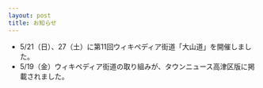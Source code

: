 ```yaml
---
layout: post
title: お知らせ
---
```


- 5/21（日）、27（土）に第11回ウィキペディア街道「大山道」を開催しました。
- 5/19（金）ウィキペディア街道の取り組みが、タウンニュース高津区版に掲載されました。
